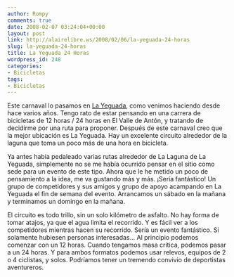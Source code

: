 ```yaml
---
author: Rompy
comments: true
date: 2008-02-07 03:24:04+00:00
layout: post
link: http://alairelibre.ws/2008/02/06/la-yeguada-24-horas
slug: la-yeguada-24-horas
title: La Yeguada 24 Horas
wordpress_id: 248
categories:
- Bicicletas
tags:
- Bicicletas
---
```


Este carnaval lo pasamos en [La Yeguada](http://alairelibre.ws/gallery/v/yeguada2008/), como venimos haciendo desde hace varios años. Tengo rato de estar pensando en una carrera de bicicletas de 12 horas / 24 horas en El Valle de Antón, y tratando de decidirme por una ruta para proponer. Después de este carnaval creo que la mejor ubicación es La Yeguada. Hay un excelente circuito alrededor de la laguna que toma un poco más de una hora en bicicleta.




Ya antes había pedaleado varias rutas alrededor de La Laguna de La Yeguada, simplemente no se me había ocurrido pensar en el sitio como sede para un evento de este tipo. Ahora que le he metido un poco de pensamiento a la idea, me va gustando más y más. ¡Sería fantástico! Un grupo de competidores y sus amigos y grupo de apoyo acampando en La Yeguada el fin de semana del evento. Arrancamos un sábado en la mañana y terminamos un domingo en la mañana.




El circuito es todo trillo, sin un solo kilómetro de asfalto. No hay forma de tomar atajos, ya que el agua limita el recorrido. Y es fácil ver a los competidores mientras hacen su recorrido. Sería un evento fantástico. Si solamente hubiesen personas interesadas... Al principio podemos comenzar con un 12 horas. Cuando tengamos masa crítica, podemos pasar a un 24 horas. Y para ambos formatos podemos usar relevos, equipos de 2 o 4 ciclistas, y solos. Podríamos tener un tremendo convivio de deportistas aventureros.
